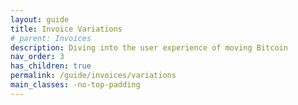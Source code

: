 ```yaml
---
layout: guide
title: Invoice Variations
# parent: Invoices
description: Diving into the user experience of moving Bitcoin
nav_order: 3
has_children: true
permalink: /guide/invoices/variations
main_classes: -no-top-padding
---
```


